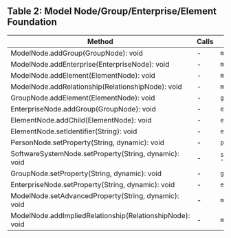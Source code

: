 ## Table 2: **Model Node/Group/Enterprise/Element Foundation**
| Method                                         | Calls | Example Method Call                                  |
|------------------------------------------------|-------|------------------------------------------------------|
| ModelNode.addGroup(GroupNode): void            | -     | `modelNode.addGroup(groupNode);`                     |
| ModelNode.addEnterprise(EnterpriseNode): void  | -     | `modelNode.addEnterprise(enterpriseNode);`           |
| ModelNode.addElement(ElementNode): void        | -     | `modelNode.addElement(elementNode);`                 |
| ModelNode.addRelationship(RelationshipNode): void | -  | `modelNode.addRelationship(relationshipNode);`       |
| GroupNode.addElement(ElementNode): void        | -     | `groupNode.addElement(elementNode);`                 |
| EnterpriseNode.addGroup(GroupNode): void       | -     | `enterpriseNode.addGroup(groupNode);`                |
| ElementNode.addChild(ElementNode): void        | -     | `elementNode.addChild(childNode);`                   |
| ElementNode.setIdentifier(String): void        | -     | `elementNode.setIdentifier('user');`                 |
| PersonNode.setProperty(String, dynamic): void  | -     | `personNode.setProperty('name', 'User');`            |
| SoftwareSystemNode.setProperty(String, dynamic): void | - | `softwareSystemNode.setProperty('description', 'A system');` |
| GroupNode.setProperty(String, dynamic): void   | -     | `groupNode.setProperty('type', 'Internal');`         |
| EnterpriseNode.setProperty(String, dynamic): void | -   | `enterpriseNode.setProperty('location', 'HQ');`      |
| ModelNode.setAdvancedProperty(String, dynamic): void | - | `modelNode.setAdvancedProperty('foo', 42);`          |
| ModelNode.addImpliedRelationship(RelationshipNode): void | - | `modelNode.addImpliedRelationship(relNode);`         | 